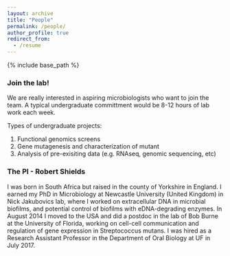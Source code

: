 ```yaml
---
layout: archive
title: "People"
permalink: /people/
author_profile: true
redirect_from:
  - /resume
---
```


{% include base_path %}

### Join the lab!

We are really interested in aspiring microbiologists who want to join the team. A typical undergraduate committment would be 8-12 hours of lab work each week. 

Types of undergraduate projects:
1) Functional genomics screens
2) Gene mutagenesis and characterization of mutant
3) Analysis of pre-exisiting data (e.g. RNAseq, genomic sequencing, etc)

### The PI - Robert Shields

I was born in South Africa but raised in the county of Yorkshire in England. I earned my PhD in Microbiology at Newcastle University (United Kingdom) in Nick Jakubovics lab, where I worked on extracellular DNA in microbial biofilms, and potential control of biofilms with eDNA-degrading enzymes. In August 2014 I moved to the USA and did a postdoc in the lab of Bob Burne at the University of Florida, working on cell-cell communication and regulation of gene expression in Streptococcus mutans. I was hired as a Research Assistant Professor in the Department of Oral Biology at UF in July 2017.

